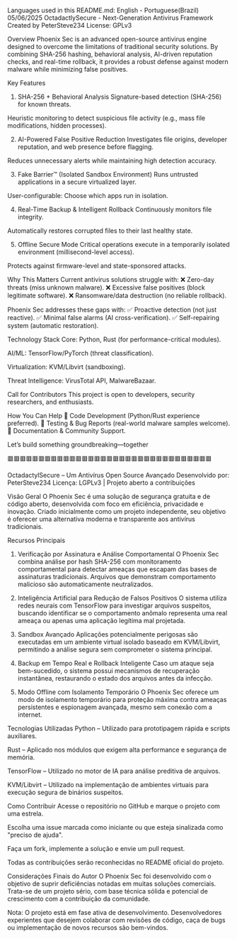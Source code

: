 Languages used in this README.md: English - Portuguese(Brazil) 05/06/2025
OctadactlySecure - Next-Generation Antivirus Framework
Created by PeterSteve234
License: GPLv3

Overview
Phoenix Sec is an advanced open-source antivirus engine designed to overcome the limitations of traditional security solutions. By combining SHA-256 hashing, behavioral analysis, AI-driven reputation checks, and real-time rollback, it provides a robust defense against modern malware while minimizing false positives.

Key Features
1. SHA-256 + Behavioral Analysis
Signature-based detection (SHA-256) for known threats.

Heuristic monitoring to detect suspicious file activity (e.g., mass file modifications, hidden processes).

2. AI-Powered False Positive Reduction
Investigates file origins, developer reputation, and web presence before flagging.

Reduces unnecessary alerts while maintaining high detection accuracy.

3. Fake Barrier™ (Isolated Sandbox Environment)
Runs untrusted applications in a secure virtualized layer.

User-configurable: Choose which apps run in isolation.

4. Real-Time Backup & Intelligent Rollback
Continuously monitors file integrity.

Automatically restores corrupted files to their last healthy state.

5. Offline Secure Mode
Critical operations execute in a temporarily isolated environment (millisecond-level access).

Protects against firmware-level and state-sponsored attacks.

Why This Matters
Current antivirus solutions struggle with:
❌ Zero-day threats (miss unknown malware).
❌ Excessive false positives (block legitimate software).
❌ Ransomware/data destruction (no reliable rollback).

Phoenix Sec addresses these gaps with:
✅ Proactive detection (not just reactive).
✅ Minimal false alarms (AI cross-verification).
✅ Self-repairing system (automatic restoration).

Technology Stack
Core: Python, Rust (for performance-critical modules).

AI/ML: TensorFlow/PyTorch (threat classification).

Virtualization: KVM/Libvirt (sandboxing).

Threat Intelligence: VirusTotal API, MalwareBazaar.

Call for Contributors
This project is open to developers, security researchers, and enthusiasts.

How You Can Help
🔹 Code Development (Python/Rust experience preferred).
🔹 Testing & Bug Reports (real-world malware samples welcome).
🔹 Documentation & Community Support.

Let’s build something groundbreaking—together


🟥🟥🟥🟥🟥🟥🟥🟥🟥🟥🟥🟥🟥🟥🟥🟥🟥🟥🟥🟥🟥🟥🟥🟥🟥🟥🟥🟥🟥🟥🟥🟥🟥


OctadactylSecure – Um Antivírus Open Source Avançado
Desenvolvido por: PeterSteve234
Licença: LGPLv3 | Projeto aberto a contribuições

Visão Geral
O Phoenix Sec é uma solução de segurança gratuita e de código aberto, desenvolvida com foco em eficiência, privacidade e inovação. Criado inicialmente como um projeto independente, seu objetivo é oferecer uma alternativa moderna e transparente aos antivírus tradicionais.

Recursos Principais
1. Verificação por Assinatura e Análise Comportamental
O Phoenix Sec combina análise por hash SHA-256 com monitoramento comportamental para detectar ameaças que escapam das bases de assinaturas tradicionais. Arquivos que demonstram comportamento malicioso são automaticamente neutralizados.

2. Inteligência Artificial para Redução de Falsos Positivos
O sistema utiliza redes neurais com TensorFlow para investigar arquivos suspeitos, buscando identificar se o comportamento anômalo representa uma real ameaça ou apenas uma aplicação legítima mal projetada.

3. Sandbox Avançado
Aplicações potencialmente perigosas são executadas em um ambiente virtual isolado baseado em KVM/Libvirt, permitindo a análise segura sem comprometer o sistema principal.

4. Backup em Tempo Real e Rollback Inteligente
Caso um ataque seja bem-sucedido, o sistema possui mecanismos de recuperação instantânea, restaurando o estado dos arquivos antes da infecção.

5. Modo Offline com Isolamento Temporário
O Phoenix Sec oferece um modo de isolamento temporário para proteção máxima contra ameaças persistentes e espionagem avançada, mesmo sem conexão com a internet.

Tecnologias Utilizadas
Python – Utilizado para prototipagem rápida e scripts auxiliares.

Rust – Aplicado nos módulos que exigem alta performance e segurança de memória.

TensorFlow – Utilizado no motor de IA para análise preditiva de arquivos.

KVM/Libvirt – Utilizado na implementação de ambientes virtuais para execução segura de binários suspeitos.

Como Contribuir
Acesse o repositório no GitHub e marque o projeto com uma estrela.

Escolha uma issue marcada como iniciante ou que esteja sinalizada como "preciso de ajuda".

Faça um fork, implemente a solução e envie um pull request.

Todas as contribuições serão reconhecidas no README oficial do projeto.

Considerações Finais do Autor
O Phoenix Sec foi desenvolvido com o objetivo de suprir deficiências notadas em muitas soluções comerciais. Trata-se de um projeto sério, com base técnica sólida e potencial de crescimento com a contribuição da comunidade.

Nota: O projeto está em fase ativa de desenvolvimento. Desenvolvedores experientes que desejem colaborar com revisões de código, caça de bugs ou implementação de novos recursos são bem-vindos.

